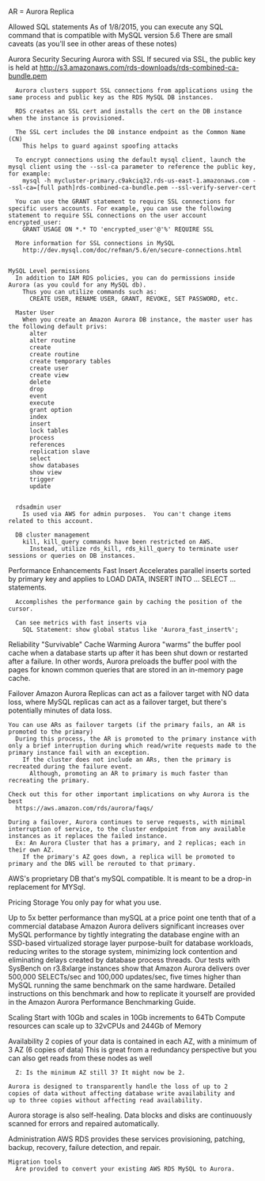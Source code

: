 AR = Aurora Replica

Allowed SQL statements
  As of 1/8/2015, you can execute any SQL command that is compatible with MySQL version 5.6
    There are small caveats (as you'll see in other areas of these notes)


Aurora
  Security
    Securing Aurora with SSL
      If secured via SSL, the public key is held at
      http://s3.amazonaws.com/rds-downloads/rds-combined-ca-bundle.pem
      
      Aurora clusters support SSL connections from applications using the same process and public key as the RDS MySQL DB instances.

      RDS creates an SSL cert and installs the cert on the DB instance when the instance is provisioned.

      The SSL cert includes the DB instance endpoint as the Common Name (CN)
        This helps to guard against spoofing attacks

      To encrypt connections using the default mysql client, launch the mysql client using the --ssl-ca parameter to reference the public key, for example:
        mysql -h mycluster-primary.c9akciq32.rds-us-east-1.amazonaws.com --ssl-ca=[full path]rds-combined-ca-bundle.pem --ssl-verify-server-cert

      You can use the GRANT statement to require SSL connections for specific users accounts. For example, you can use the following statement to require SSL connections on the user account encrypted_user:
        GRANT USAGE ON *.* TO 'encrypted_user'@'%' REQUIRE SSL

      More information for SSL connections in MySQL
        http://dev.mysql.com/doc/refman/5.6/en/secure-connections.html


    MySQL Level permissions
      In addition to IAM RDS policies, you can do permissions inside Aurora (as you could for any MySQL db).
        Thus you can utilize commands such as:
          CREATE USER, RENAME USER, GRANT, REVOKE, SET PASSWORD, etc.

      Master User
        When you create an Amazon Aurora DB instance, the master user has the following default privs:
          alter
          alter routine
          create
          create routine
          create temporary tables
          create user
          create view
          delete
          drop
          event
          execute
          grant option
          index
          insert
          lock tables
          process
          references
          replication slave
          select
          show databases
          show view
          trigger
          update

      
      rdsadmin user
        Is used via AWS for admin purposes.  You can't change items related to this account.

      DB cluster management
        kill, kill_query commands have been restricted on AWS.
          Instead, utilize rds_kill, rds_kill_query to terminate user sessions or queries on DB instances.




  Performance Enhancements
    Fast Insert
      Accelerates parallel inserts sorted by primary key and applies to LOAD DATA, INSERT INTO ... SELECT ... statements.

      Accomplishes the performance gain by caching the position of the cursor.

      Can see metrics with fast inserts via
        SQL Statement: show global status like 'Aurora_fast_insert%'; 


  Reliability
    "Survivable" Cache Warming
      Aurora "warms" the buffer pool cache when a database starts up after it has been shut down or restarted after a failure.
        In other words, Aurora preloads the buffer pool with the pages for known common queries that are stored in an in-memory page cache.
  
  Failover
    Amazon Aurora Replicas can act as a failover target with NO data loss, where MySQL replicas can act as a failover target, but there's potentially minutes of data loss.

    You can use ARs as failover targets (if the primary fails, an AR is promoted to the primary)
      During this process, the AR is promoted to the primary instance with only a brief interruption during which read/write requests made to the primary instance fail with an exception.
        If the cluster does not include an ARs, then the primary is recreated during the failure event.
          Although, promoting an AR to primary is much faster than recreating the primary.

    Check out this for other important implications on why Aurora is the best
      https://aws.amazon.com/rds/aurora/faqs/
      
    During a failover, Aurora continues to serve requests, with minimal interruption of service, to the cluster endpoint from any available instances as it replaces the failed instance.
      Ex: An Aurora Cluster that has a primary, and 2 replicas; each in their own AZ.
        If the primary's AZ goes down, a replica will be promoted to primary and the DNS will be rerouted to that primary.

  AWS's proprietary DB that's mySQL compatible.  It is meant to be a drop-in replacement for MYSql.

  Pricing
    Storage
      You only pay for what you use.

  Up to 5x better performance than mySQL at a price point one tenth
  that of a commercial database
    Amazon Aurora delivers significant increases over MySQL performance by tightly integrating the database engine with an SSD-based virtualized storage layer purpose-built for database workloads, reducing writes to the storage system, minimizing lock contention and eliminating delays created by database process threads. Our tests with SysBench on r3.8xlarge instances show that Amazon Aurora delivers over 500,000 SELECTs/sec and 100,000 updates/sec, five times higher than MySQL running the same benchmark on the same hardware. Detailed instructions on this benchmark and how to replicate it yourself are provided in the Amazon Aurora Performance Benchmarking Guide.

  Scaling
    Start with 10Gb and scales in 10Gb increments to 64Tb
    Compute resources can scale up to 32vCPUs and 244Gb of Memory

  Availability
    2 copies of your data is contained in each AZ, with a minimum
    of 3 AZ (6 copies of data)
      This is great from a redundancy perspective but you can
      also get reads from these nodes as well

      Z: Is the minimum AZ still 3? It might now be 2.

    Aurora is designed to transparently handle the loss of up to 2
    copies of data without affecting database write availability and
    up to three copies without affecting read availability.

  Aurora storage is also self-healing. Data blocks and disks are continuously scanned for errors and repaired automatically.

  Administration
    AWS RDS provides these services
      provisioning, patching, backup, recovery, failure detection, and repair.

    Migration tools
      Are provided to convert your existing AWS RDS MySQL to Aurora.

    
